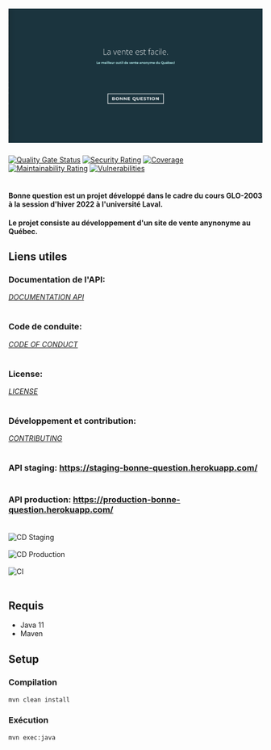 # ![BONNE QUESTION](https://github.com/GLO2003-H22-eq18/bonne_question/blob/main/logo.png)
[![Quality Gate Status](https://sonarcloud.io/api/project_badges/measure?project=bonne_question&metric=alert_status)](https://sonarcloud.io/summary/new_code?id=bonne_question)
[![Security Rating](https://sonarcloud.io/api/project_badges/measure?project=bonne_question&metric=security_rating)](https://sonarcloud.io/summary/new_code?id=bonne_question)
[![Coverage](https://sonarcloud.io/api/project_badges/measure?project=bonne_question&metric=coverage)](https://sonarcloud.io/summary/new_code?id=bonne_question)
[![Maintainability Rating](https://sonarcloud.io/api/project_badges/measure?project=bonne_question&metric=sqale_rating)](https://sonarcloud.io/summary/new_code?id=bonne_question)
[![Vulnerabilities](https://sonarcloud.io/api/project_badges/measure?project=bonne_question&metric=vulnerabilities)](https://sonarcloud.io/summary/new_code?id=bonne_question) <br></br>
 #### Bonne question est un projet développé dans le cadre du cours GLO-2003 à la session d'hiver 2022 à l'université Laval.
 #### Le projet consiste au développement d'un site de vente anynonyme au Québec.



## Liens utiles

### Documentation de l'API:
*[DOCUMENTATION API](https://staging-bonne-question.herokuapp.com/)* <br></br>

### Code de conduite:
*[CODE OF CONDUCT](https://github.com/GLO2003-H22-eq18/bonne_question/blob/main/code-of-conduct.md)* <br></br>

### License: 
*[LICENSE](https://github.com/GLO2003-H22-eq18/bonne_question/blob/main/LICENSE)* <br></br>

### Développement et contribution: 
*[CONTRIBUTING](https://github.com/GLO2003-H22-eq18/bonne_question/blob/main/contributing.md)* <br></br>

### API staging: https://staging-bonne-question.herokuapp.com/ <br></br>
### API production: https://production-bonne-question.herokuapp.com/ <br></br>

![CD Staging](https://github.com/GLO2003-H22-eq18/bonne_question/actions/workflows/cd_staging.yml/badge.svg) <br></br>
![CD Production](https://github.com/GLO2003-H22-eq18/bonne_question/actions/workflows/cd_production.yml/badge.svg) <br></br>
![CI](https://github.com/GLO2003-H22-eq18/bonne_question/actions/workflows/ci.yml/badge.svg) <br></br>


## Requis

- Java 11
- Maven

## Setup

### Compilation

```
mvn clean install
```

### Exécution

```
mvn exec:java
```
